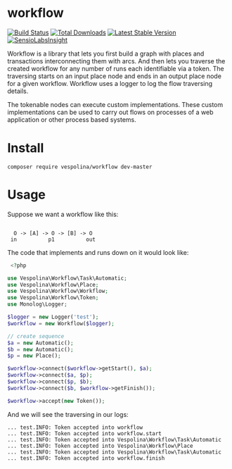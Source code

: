 workflow
========

[![Build Status](https://secure.travis-ci.org/vespolina/workflow.png?branch=master)](http://travis-ci.org/vespolina/workflow)
[![Total Downloads](https://poser.pugx.org/vespolina/workflow/downloads.png)](https://packagist.org/packages/vespolina/workflow)
[![Latest Stable Version](https://poser.pugx.org/vespolina/workflow/v/stable.png)](https://packagist.org/packages/vespolina/workflow)
[![SensioLabsInsight](https://insight.sensiolabs.com/projects/6d911701-1bc4-4cdb-8d13-810c47a65978/mini.png)](https://insight.sensiolabs.com/projects/6d911701-1bc4-4cdb-8d13-810c47a65978)

Workflow is a library that lets you first build a graph with places and transactions
interconnecting them with arcs. And then lets you traverse the created workflow for
any number of runs each identifiable via a token. The traversing starts on an input
place node and ends in an output place node for a given workflow. Workflow uses a
logger to log the flow traversing details.

The tokenable nodes can execute custom implementations. These custom implementations
can be used to carry out flows on processes of a web application or other process
based systems.

Install
=======

```
composer require vespolina/workflow dev-master
```
Usage
=====

Suppose we want a workflow like this:
```

  O -> [A] -> O -> [B] -> O
 in          p1          out

```

The code that implements and runs down on it would look like:
```php
 <?php

use Vespolina\Workflow\Task\Automatic;
use Vespolina\Workflow\Place;
use Vespolina\Workflow\Workflow;
use Vespolina\Workflow\Token;
use Monolog\Logger;

$logger = new Logger('test');
$workflow = new Workflow($logger);

// create sequence
$a = new Automatic();
$b = new Automatic();
$p = new Place();

$workflow->connect($workflow->getStart(), $a);
$workflow->connect($a, $p);
$workflow->connect($p, $b);
$workflow->connect($b, $workflow->getFinish());

$workflow->accept(new Token());
```

And we will see the traversing in our logs:

```cli
... test.INFO: Token accepted into workflow
... test.INFO: Token accepted into workflow.start
... test.INFO: Token accepted into Vespolina\Workflow\Task\Automatic
... test.INFO: Token accepted into Vespolina\Workflow\Place
... test.INFO: Token accepted into Vespolina\Workflow\Task\Automatic
... test.INFO: Token accepted into workflow.finish
```